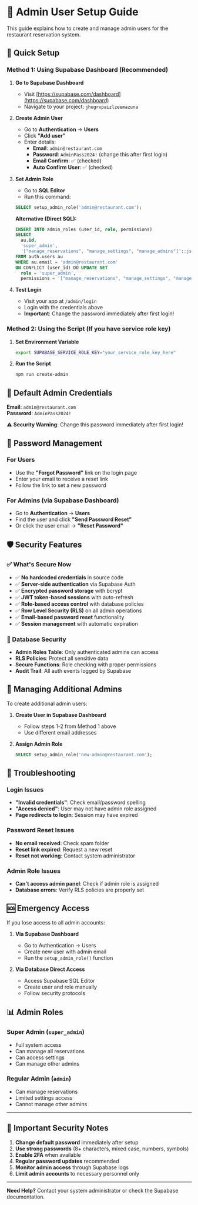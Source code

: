 # 🔐 Admin User Setup Guide

This guide explains how to create and manage admin users for the restaurant reservation system.

## 🚀 Quick Setup

### Method 1: Using Supabase Dashboard (Recommended)

1. **Go to Supabase Dashboard**
   - Visit [https://supabase.com/dashboard](https://supabase.com/dashboard)
   - Navigate to your project: `jhugrvpaizlzeemazuna`

2. **Create Admin User**
   - Go to **Authentication** → **Users**
   - Click **"Add user"**
   - Enter details:
     - **Email**: `admin@restaurant.com`
     - **Password**: `AdminPass2024!` (change this after first login)
     - **Email Confirm**: ✅ (checked)
     - **Auto Confirm User**: ✅ (checked)

3. **Set Admin Role**
   - Go to **SQL Editor**
   - Run this command:
   ```sql
   SELECT setup_admin_role('admin@restaurant.com');
   ```
   
   **Alternative (Direct SQL):**
   ```sql
   INSERT INTO admin_roles (user_id, role, permissions)
   SELECT 
     au.id,
     'super_admin',
     '["manage_reservations", "manage_settings", "manage_admins"]'::jsonb
   FROM auth.users au 
   WHERE au.email = 'admin@restaurant.com'
   ON CONFLICT (user_id) DO UPDATE SET
     role = 'super_admin',
     permissions = '["manage_reservations", "manage_settings", "manage_admins"]'::jsonb;
   ```

4. **Test Login**
   - Visit your app at `/admin/login`
   - Login with the credentials above
   - **Important**: Change the password immediately after first login!

### Method 2: Using the Script (If you have service role key)

1. **Set Environment Variable**
   ```bash
   export SUPABASE_SERVICE_ROLE_KEY="your_service_role_key_here"
   ```

2. **Run the Script**
   ```bash
   npm run create-admin
   ```

## 🔑 Default Admin Credentials

**Email**: `admin@restaurant.com`  
**Password**: `AdminPass2024!`

⚠️ **Security Warning**: Change this password immediately after first login!

## 🔄 Password Management

### For Users
- Use the **"Forgot Password"** link on the login page
- Enter your email to receive a reset link
- Follow the link to set a new password

### For Admins (via Supabase Dashboard)
- Go to **Authentication** → **Users**
- Find the user and click **"Send Password Reset"**
- Or click the user email → **"Reset Password"**

## 🛡️ Security Features

### ✅ What's Secure Now
- ✅ **No hardcoded credentials** in source code
- ✅ **Server-side authentication** via Supabase Auth
- ✅ **Encrypted password storage** with bcrypt
- ✅ **JWT token-based sessions** with auto-refresh
- ✅ **Role-based access control** with database policies
- ✅ **Row Level Security (RLS)** on all admin operations
- ✅ **Email-based password reset** functionality
- ✅ **Session management** with automatic expiration

### 🔐 Database Security
- **Admin Roles Table**: Only authenticated admins can access
- **RLS Policies**: Protect all sensitive data
- **Secure Functions**: Role checking with proper permissions
- **Audit Trail**: All auth events logged by Supabase

## 📝 Managing Additional Admins

To create additional admin users:

1. **Create User in Supabase Dashboard**
   - Follow steps 1-2 from Method 1 above
   - Use different email addresses

2. **Assign Admin Role**
   ```sql
   SELECT setup_admin_role('new-admin@restaurant.com');
   ```

## 🔧 Troubleshooting

### Login Issues
- **"Invalid credentials"**: Check email/password spelling
- **"Access denied"**: User may not have admin role assigned
- **Page redirects to login**: Session may have expired

### Password Reset Issues
- **No email received**: Check spam folder
- **Reset link expired**: Request a new reset
- **Reset not working**: Contact system administrator

### Admin Role Issues
- **Can't access admin panel**: Check if admin role is assigned
- **Database errors**: Verify RLS policies are properly set

## 🆘 Emergency Access

If you lose access to all admin accounts:

1. **Via Supabase Dashboard**
   - Go to Authentication → Users
   - Create new user with admin email
   - Run the `setup_admin_role()` function

2. **Via Database Direct Access**
   - Access Supabase SQL Editor
   - Create user and role manually
   - Follow security protocols

## 📊 Admin Roles

### Super Admin (`super_admin`)
- Full system access
- Can manage all reservations
- Can access settings
- Can manage other admins

### Regular Admin (`admin`)
- Can manage reservations
- Limited settings access
- Cannot manage other admins

---

## 🚨 Important Security Notes

1. **Change default password** immediately after setup
2. **Use strong passwords** (8+ characters, mixed case, numbers, symbols)
3. **Enable 2FA** when available
4. **Regular password updates** recommended
5. **Monitor admin access** through Supabase logs
6. **Limit admin accounts** to necessary personnel only

---

**Need Help?** Contact your system administrator or check the Supabase documentation.
